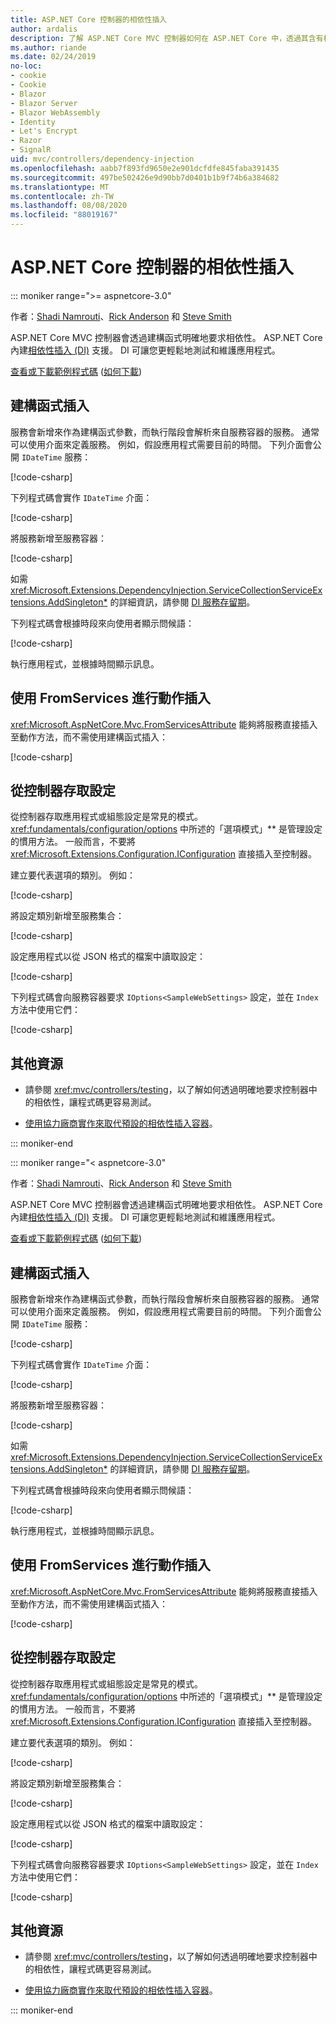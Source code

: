 ```yaml
---
title: ASP.NET Core 控制器的相依性插入
author: ardalis
description: 了解 ASP.NET Core MVC 控制器如何在 ASP.NET Core 中，透過其含有相依性插入的建構函式明確要求其相依性。
ms.author: riande
ms.date: 02/24/2019
no-loc:
- cookie
- Cookie
- Blazor
- Blazor Server
- Blazor WebAssembly
- Identity
- Let's Encrypt
- Razor
- SignalR
uid: mvc/controllers/dependency-injection
ms.openlocfilehash: aabb7f893fd9650e2e901dcfdfe845faba391435
ms.sourcegitcommit: 497be502426e9d90bb7d0401b1b9f74b6a384682
ms.translationtype: MT
ms.contentlocale: zh-TW
ms.lasthandoff: 08/08/2020
ms.locfileid: "88019167"
---
```

# <a name="dependency-injection-into-controllers-in-aspnet-core"></a>ASP.NET Core 控制器的相依性插入

::: moniker range=">= aspnetcore-3.0"

作者：[Shadi Namrouti](https://github.com/shadinamrouti)、[Rick Anderson](https://twitter.com/RickAndMSFT) 和 [Steve Smith](https://github.com/ardalis)

ASP.NET Core MVC 控制器會透過建構函式明確地要求相依性。 ASP.NET Core 內建[相依性插入 (DI)](xref:fundamentals/dependency-injection) 支援。 DI 可讓您更輕鬆地測試和維護應用程式。

[查看或下載範例程式碼](https://github.com/dotnet/AspNetCore.Docs/tree/master/aspnetcore/mvc/controllers/dependency-injection/sample) ([如何下載](xref:index#how-to-download-a-sample)) 

## <a name="constructor-injection"></a>建構函式插入

服務會新增來作為建構函式參數，而執行階段會解析來自服務容器的服務。 通常可以使用介面來定義服務。 例如，假設應用程式需要目前的時間。 下列介面會公開 `IDateTime` 服務：

[!code-csharp[](dependency-injection/3.1sample/ControllerDI/Interfaces/IDateTime.cs?name=snippet)]

下列程式碼會實作 `IDateTime` 介面：

[!code-csharp[](dependency-injection/3.1sample/ControllerDI/Services/SystemDateTime.cs?name=snippet)]

將服務新增至服務容器：

[!code-csharp[](dependency-injection/3.1sample/ControllerDI/Startup1.cs?name=snippet&highlight=3)]

如需 <xref:Microsoft.Extensions.DependencyInjection.ServiceCollectionServiceExtensions.AddSingleton*> 的詳細資訊，請參閱 [DI 服務存留期](xref:fundamentals/dependency-injection#service-lifetimes)。

下列程式碼會根據時段來向使用者顯示問候語：

[!code-csharp[](dependency-injection/3.1sample/ControllerDI/Controllers/HomeController.cs?name=snippet)]

執行應用程式，並根據時間顯示訊息。

## <a name="action-injection-with-fromservices"></a>使用 FromServices 進行動作插入

<xref:Microsoft.AspNetCore.Mvc.FromServicesAttribute> 能夠將服務直接插入至動作方法，而不需使用建構函式插入：

[!code-csharp[](dependency-injection/3.1sample/ControllerDI/Controllers/HomeController.cs?name=snippet2)]

## <a name="access-settings-from-a-controller"></a>從控制器存取設定

從控制器存取應用程式或組態設定是常見的模式。 <xref:fundamentals/configuration/options> 中所述的「選項模式」** 是管理設定的慣用方法。 一般而言，不要將 <xref:Microsoft.Extensions.Configuration.IConfiguration> 直接插入至控制器。

建立要代表選項的類別。 例如：

[!code-csharp[](dependency-injection/3.1sample/ControllerDI/Models/SampleWebSettings.cs?name=snippet)]

將設定類別新增至服務集合：

[!code-csharp[](dependency-injection/3.1sample/ControllerDI/Startup.cs?highlight=4&name=snippet1)]

設定應用程式以從 JSON 格式的檔案中讀取設定：

[!code-csharp[](dependency-injection/3.1sample/ControllerDI/Program.cs?name=snippet&range=10-15)]

下列程式碼會向服務容器要求 `IOptions<SampleWebSettings>` 設定，並在 `Index` 方法中使用它們：

[!code-csharp[](dependency-injection/3.1sample/ControllerDI/Controllers/SettingsController.cs?name=snippet)]

## <a name="additional-resources"></a>其他資源

* 請參閱 <xref:mvc/controllers/testing>，以了解如何透過明確地要求控制器中的相依性，讓程式碼更容易測試。

* [使用協力廠商實作來取代預設的相依性插入容器](xref:fundamentals/dependency-injection#default-service-container-replacement)。

::: moniker-end

::: moniker range="< aspnetcore-3.0"

作者：[Shadi Namrouti](https://github.com/shadinamrouti)、[Rick Anderson](https://twitter.com/RickAndMSFT) 和 [Steve Smith](https://github.com/ardalis)

ASP.NET Core MVC 控制器會透過建構函式明確地要求相依性。 ASP.NET Core 內建[相依性插入 (DI)](xref:fundamentals/dependency-injection) 支援。 DI 可讓您更輕鬆地測試和維護應用程式。

[查看或下載範例程式碼](https://github.com/dotnet/AspNetCore.Docs/tree/master/aspnetcore/mvc/controllers/dependency-injection/sample) ([如何下載](xref:index#how-to-download-a-sample)) 

## <a name="constructor-injection"></a>建構函式插入

服務會新增來作為建構函式參數，而執行階段會解析來自服務容器的服務。 通常可以使用介面來定義服務。 例如，假設應用程式需要目前的時間。 下列介面會公開 `IDateTime` 服務：

[!code-csharp[](dependency-injection/sample/ControllerDI/Interfaces/IDateTime.cs?name=snippet)]

下列程式碼會實作 `IDateTime` 介面：

[!code-csharp[](dependency-injection/sample/ControllerDI/Services/SystemDateTime.cs?name=snippet)]

將服務新增至服務容器：

[!code-csharp[](dependency-injection/sample/ControllerDI/Startup1.cs?name=snippet&highlight=3)]

如需 <xref:Microsoft.Extensions.DependencyInjection.ServiceCollectionServiceExtensions.AddSingleton*> 的詳細資訊，請參閱 [DI 服務存留期](xref:fundamentals/dependency-injection#service-lifetimes)。

下列程式碼會根據時段來向使用者顯示問候語：

[!code-csharp[](dependency-injection/sample/ControllerDI/Controllers/HomeController.cs?name=snippet)]

執行應用程式，並根據時間顯示訊息。

## <a name="action-injection-with-fromservices"></a>使用 FromServices 進行動作插入

<xref:Microsoft.AspNetCore.Mvc.FromServicesAttribute> 能夠將服務直接插入至動作方法，而不需使用建構函式插入：

[!code-csharp[](dependency-injection/sample/ControllerDI/Controllers/HomeController.cs?name=snippet2)]

## <a name="access-settings-from-a-controller"></a>從控制器存取設定

從控制器存取應用程式或組態設定是常見的模式。 <xref:fundamentals/configuration/options> 中所述的「選項模式」** 是管理設定的慣用方法。 一般而言，不要將 <xref:Microsoft.Extensions.Configuration.IConfiguration> 直接插入至控制器。

建立要代表選項的類別。 例如：

[!code-csharp[](dependency-injection/sample/ControllerDI/Models/SampleWebSettings.cs?name=snippet)]

將設定類別新增至服務集合：

[!code-csharp[](dependency-injection/sample/ControllerDI/Startup.cs?highlight=4&name=snippet1)]

設定應用程式以從 JSON 格式的檔案中讀取設定：

[!code-csharp[](dependency-injection/sample/ControllerDI/Program.cs?name=snippet&range=10-15)]

下列程式碼會向服務容器要求 `IOptions<SampleWebSettings>` 設定，並在 `Index` 方法中使用它們：

[!code-csharp[](dependency-injection/sample/ControllerDI/Controllers/SettingsController.cs?name=snippet)]

## <a name="additional-resources"></a>其他資源

* 請參閱 <xref:mvc/controllers/testing>，以了解如何透過明確地要求控制器中的相依性，讓程式碼更容易測試。

* [使用協力廠商實作來取代預設的相依性插入容器](xref:fundamentals/dependency-injection#default-service-container-replacement)。

::: moniker-end